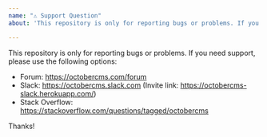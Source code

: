 ```yaml
---
name: "⚠️ Support Question"
about: 'This repository is only for reporting bugs or problems. If you need help, see: https://octobercms.com/support'

---
```


This repository is only for reporting bugs or problems. If you need support, please use the following options:

- Forum: https://octobercms.com/forum
- Slack: https://octobercms.slack.com (Invite link: https://octobercms-slack.herokuapp.com/)
- Stack Overflow: https://stackoverflow.com/questions/tagged/octobercms

Thanks!